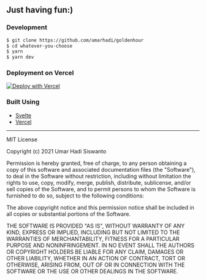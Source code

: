 ## Just having fun:)
### Development

```bash
$ git clone https://github.com/umarhadi/goldenhour
$ cd whatever-you-choose
$ yarn
$ yarn dev
```
### Deployment on Vercel

[![Deploy with Vercel](https://vercel.com/button)](https://vercel.com/new/git/external?repository-url=https%3A%2F%2Fgithub.com%2Fumarhadi%2Fgoldenhour)

### Built Using

- [Svelte](https://svelte.dev/)
- [Vercel](https://vercel.com)
---

MIT License

Copyright (c) 2021 Umar Hadi Siswanto

Permission is hereby granted, free of charge, to any person obtaining a copy
of this software and associated documentation files (the "Software"), to deal
in the Software without restriction, including without limitation the rights
to use, copy, modify, merge, publish, distribute, sublicense, and/or sell
copies of the Software, and to permit persons to whom the Software is
furnished to do so, subject to the following conditions:

The above copyright notice and this permission notice shall be included in all
copies or substantial portions of the Software.

THE SOFTWARE IS PROVIDED "AS IS", WITHOUT WARRANTY OF ANY KIND, EXPRESS OR
IMPLIED, INCLUDING BUT NOT LIMITED TO THE WARRANTIES OF MERCHANTABILITY,
FITNESS FOR A PARTICULAR PURPOSE AND NONINFRINGEMENT. IN NO EVENT SHALL THE
AUTHORS OR COPYRIGHT HOLDERS BE LIABLE FOR ANY CLAIM, DAMAGES OR OTHER
LIABILITY, WHETHER IN AN ACTION OF CONTRACT, TORT OR OTHERWISE, ARISING FROM,
OUT OF OR IN CONNECTION WITH THE SOFTWARE OR THE USE OR OTHER DEALINGS IN THE
SOFTWARE.
